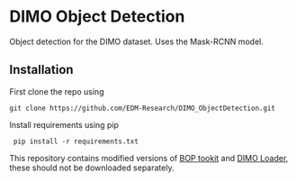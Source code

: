 # DIMO Object Detection
Object detection for the DIMO dataset. Uses the Mask-RCNN model.

## Installation
First clone the repo using

    git clone https://github.com/EDM-Research/DIMO_ObjectDetection.git

 
 Install requirements using pip

     pip install -r requirements.txt

This repository contains modified versions of [BOP tookit](https://github.com/thodan/bop_toolkit) and [DIMO Loader](https://github.com/pderoovere/dimo), these should not be downloaded separately.

